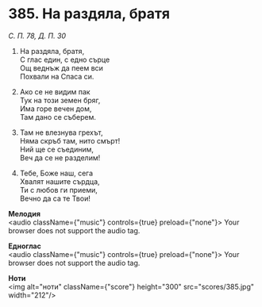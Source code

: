 # 385. На раздяла, братя

_С. П. 78, Д. П. 30_

1. На раздяла, братя,  
С глас един, с едно сърце  
Ощ веднъж да пеем вси  
Похвали на Спаса си.  

2. Ако се не видим пак  
Тук на този земен бряг,  
Има горе вечен дом,  
Там дано се съберем.  

3. Там не влезнува грехът,  
Няма скръб там, нито смърт!  
Ний ще се съединим,  
Веч да се не разделим!

4. Тебе, Боже наш, сега  
Хвалят нашите сърдца,  
Ти с любов ги приеми,  
Вечно да са те Твои!

**Мелодия**  
<audio className={"music"} controls={true} preload={"none"}>
    <source src="mp3/385.mp3" type="audio/mpeg"/>
    Your browser does not support the audio tag.
</audio>

**Едноглас**  
<audio className={"music"} controls={true} preload={"none"}>
    <source src="transp/385.mp3" type="audio/mpeg"/>
    Your browser does not support the audio tag.
</audio>

**Ноти**  
<img alt="ноти" className={"score"} height="300" src="scores/385.jpg" width="212"/>
